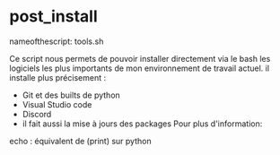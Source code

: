 # post_install
nameofthescript: tools.sh

Ce script nous permets de pouvoir installer directement via le bash les logiciels les plus importants de mon environnement de travail actuel.
il installe plus précisement :

- Git et des builts de python
- Visual Studio code
- Discord
- il fait aussi la mise à jours des packages
Pour plus d'information:

echo : équivalent de (print) sur python
